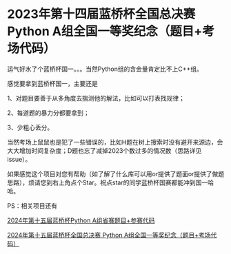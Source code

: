 # 2023年第十四届蓝桥杯全国总决赛 Python A组全国一等奖纪念（题目+考场代码）

运气好水了个蓝桥杯国一。。。当然Python组的含金量肯定比不上C++组。

感觉要拿到蓝桥杯国一，主要还是

1、对题目要善于从多角度去揣测他的解法，比如可以打表找规律；

2、每道题的暴力分都要拿到；

3、少粗心丢分。

当然考场上鼠鼠也是犯了一些错误的，比如H题在树上搜索时没有避开来源边，会大大增加时间复杂度；D题也忘了减掉2023个数过多的情况数（思路详见issue）。

如果感觉这个项目对您有帮助（如了解了什么库可以用or提供了题面or提供了做题思路），烦请您到右上角点个Star。祝点star的同学蓝桥杯国赛都能冲到国一哈哈。

PS：相关项目还有 

[2024年第十五届蓝桥杯Python A组省赛题目+参赛代码](https://github.com/shannany0606/2024_LanQiao_Cup_Province)

[2024年第十五届蓝桥杯全国总决赛 Python A组全国一等奖纪念（题目+考场代码）](https://github.com/shannany0606/2024_LanQiao_Cup_Nation)
